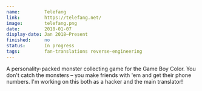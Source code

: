 ```yaml
---
name:         Telefang
link:         https://telefang.net/
image:        telefang.png
date:         2018-01-07
display-date: Jan 2018—Present
finished:     no
status:       In progress
tags:         fan-translations reverse-engineering
---
```

A personality-packed monster collecting game for the Game Boy Color. You don't catch the monsters – you make friends with 'em and get their phone numbers. I'm working on this both as a hacker and the main translator!
